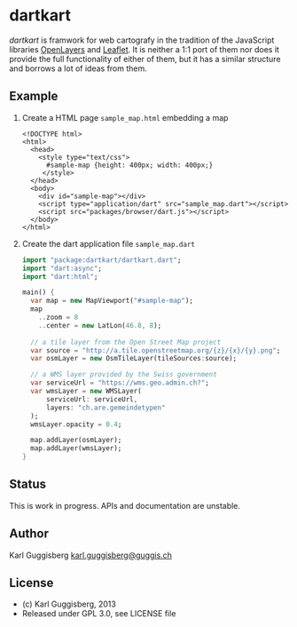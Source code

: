 # dartkart

_dartkart_ is  framwork for web cartografy in the tradition of the
JavaScript libraries [OpenLayers](http://www.openlayers.org) and 
[Leaflet](http://leafletjs.com/). It is neither a 1:1 port of 
them nor does it provide the full functionality of either of them, 
but it has a similar structure and borrows a lot of ideas from them.


## Example
1.  Create a HTML page `sample_map.html` embedding a map
	```
	<!DOCTYPE html>
	<html>
	  <head>
	    <style type="text/css">
	      #sample-map {height: 400px; width: 400px;}
	 	 </style>
	  </head>
	  <body>
	    <div id="sample-map"></div>	
	    <script type="application/dart" src="sample_map.dart"></script>
	    <script src="packages/browser/dart.js"></script>
	  </body>
	</html>
	```
2. Create the dart application file `sample_map.dart` 

	```dart		
	import "package:dartkart/dartkart.dart";
	import "dart:async";
	import "dart:html";
	
	main() {
	  var map = new MapViewport("#sample-map");
	  map
	    ..zoom = 8
	    ..center = new LatLon(46.8, 8);
	  
	  // a tile layer from the Open Street Map project
	  var source = "http://a.tile.openstreetmap.org/{z}/{x}/{y}.png";
	  var osmLayer = new OsmTileLayer(tileSources:source);

      // a WMS layer provided by the Swiss government 
	  var serviceUrl = "https://wms.geo.admin.ch?";
	  var wmsLayer = new WMSLayer(
	      serviceUrl: serviceUrl,
	      layers: "ch.are.gemeindetypen"
	  );
	  wmsLayer.opacity = 0.4;
	
	  map.addLayer(osmLayer);
	  map.addLayer(wmsLayer);
	}
	```

## Status
This is work in progress. APIs and documentation are unstable. 

## Author
Karl Guggisberg <karl.guggisberg@guggis.ch>

## License 

* (c) Karl Guggisberg, 2013
* Released under GPL 3.0, see LICENSE file 